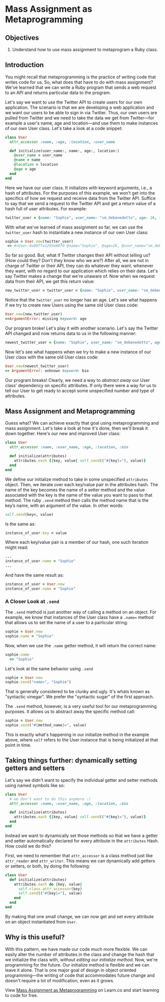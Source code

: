 # Mass Assignment as Metaprogramming

## Objectives

1. Understand how to use mass assignment to metaprogram a Ruby class.

## Introduction

You might recall that metaprogramming is the practice of writing code that writes code for us. So, what does that have to do with mass assignment? We've learned that we can write a Ruby program that sends a web request to an API and returns particular data to the program.

Let's say we want to use the Twitter API to create users for our own application. The scenario is that we are developing a web application and we want our users to be able to sign in via Twitter. Thus, our own users are pulled from Twitter and we need to take the data we get from Twitter—for example a user's name, age and location—and use them to make instances of our own User class. Let's take a look at a code snippet:


```ruby
class User
  attr_accessor :name, :age, :location, :user_name

  def initialize(user_name:, name:, age:, location:)
    @user_name = user_name
    @name = name
    @location = location
    @age = age
  end
end
```
Here we have our user class. It initializes with keyword arguments, i.e., a hash of attributes. For the purposes of this example, we won't get into the specifics of how we request and receive data from the Twitter API. Suffice to say that we send a request to the Twitter API and get a return value of a hash full of user attributes. For example:

```ruby
twitter_user = {name: "Sophie", user_name: "sm_debenedetto", age: 26, location: "NY, NY"}
```

With what we've learned of mass assignment so far, we can use the `twitter_user` hash to instantiate a new instance of our own User class:

```ruby
sophie = User.new(twitter_user)
 => #<User:0x007fa1293e68f0 @name="Sophie", @age=26, @user_name="sm_debenedetto", @location="NY, NY">
```

So far so good. But, what if Twitter changes their API without telling us? (How could they? Don't they know who we are?) After all, we are not in charge of Twitter or their API, they can do whatever they want, whenever they want, with no regard to our application which relies on their data. Let's say Twitter makes a change that we're unaware of. Now when we request data from their API, we get this return value:

```ruby
new_twitter_user = twitter_user = {name: "Sophie", user_name: "sm_debenedetto", location: "NY, NY"}
```

Notice that the `twitter_user` no longer has an age.  Let's see what happens if we try to create new Users using the same old User class code:

```ruby
User.new(new_twitter_user)
=>ArgumentError: missing keyword: age
```
Our program broke! Let's play it with another scenario. Let's say the Twitter API changed and now returns data to us in the following manner:

```ruby
newest_twitter_user = {name: "Sophie", user_name: "sm_debenedetto", age: 26, location: "NY, NY", bio: "I'm a programmer living in NY!"}
```

Now let's see what happens when we try to make a new instance of our User class with the same old User class code:

```ruby
User.new(newest_twitter_user)
=> ArgumentError: unknown keyword: bio
```

Our program breaks! Clearly, we need a way to *abstract away* our User class' dependency on specific attributes. If only there were a way for us to tell our User to get ready to accept some unspecified number and type of attributes.

## Mass Assignment and Metaprogramming

Guess what? We can achieve exactly that goal using metaprogramming and mass assignment. Let's take a look at how it's done, then we'll break it down together. Here's our new and improved User class:

```ruby
class User
  attr_accessor :name, :user_name, :age, :location, :bio

  def initialize(attributes)
    attributes.each {|key, value| self.send(("#{key}="), value)}
  end
end
```

We define our initialize method to take in some unspecified `attributes` object. Then, we iterate over each key/value pair in the attributes hash. The name of the key becomes the name of a setter method and the value associated with the key is the name of the value you want to pass to that method. The ruby `.send` method then calls the method name that is the key’s name, with an argument of the value. In other words:

```ruby
self.send(key=, value)
```

Is the same as:

```ruby
instance_of_user.key = value
```

Where each key/value pair is a member of our hash, one such iteration might read:

```ruby
...
instance_of_user.name = "Sophie"
...
```

And have the same result as:

```ruby
instance_of_user = User.new
instance_of_user.name = "Sophie"
```

### A Closer Look at `.send`

The `.send` method is just another way of calling a method on an object. For example, we know that instances of the User class have a `.name=` method that allows us to set the name of a user to a particular string:

```ruby
sophie = User.new
sophie.name = "Sophie"
```

Now, when we use the `.name` getter method, it will return the correct name:

```ruby
sophie.name
  => "Sophie"
```

Let's look at the same behavior using `.send`

```ruby
sophie = User.new
sophie.send("name=", "Sophie")
```

That is generally considered to be clunky and ugly. It's whats known as "syntactic vinegar". We prefer the "syntactic sugar" of the first approach.

The `.send` method, however, is a very useful tool for our metaprogramming purposes. It allows us to abstract away the specific method call:

```ruby
sophie = User.new
sophie.send("#{method_name}=", value)
```

This is exactly what's happening in our initialize method in the example above, where `self` refers to the User instance that is being initialized at that point in time.

## Taking things further: dynamically setting getters and setters

Let's say we didn't want to specify the individual getter and setter methods using named symbols like so:

```ruby
class User
  # we don't want to do this anymore :(
  attr_accessor :name, :user_name, :age, :location, :bio

  def initialize(attributes)
    attributes.each {|key, value| self.send(("#{key}="), value)}
  end
end
```

Instead we want to dynamically set those methods so that we have a getter and setter automatically declared for every attribute in the `attributes` Hash. How could we do this?

First, we need to remember that `attr_accessor` is a class method just like `attr_reader` and `attr_writer`. This means we can dynamically add getters or setters, or both, by doing the following:

```ruby
class User
  def initialize(attributes)
    attributes.each do |key, value| 
      self.class.attr_accessor(key)
      self.send(("#{key}="), value)
    end
  end
end
```

By making that one small change, we can now get and set every attribute on an object instantiated from `User`.

## Why is this useful?

With this pattern, we have made our code much more flexible. We can easily alter the number of attributes in the class and change the hash that we initialize the class with, *without editing our initialize method.* Now, we're programming for the future. Our initialize method is flexible and we can leave it alone. That is one major goal of design in object oriented programming––the writing of code that accommodates future change and doesn't require a lot of modification, even as it grows.

<p data-visibility='hidden'>View <a href='https://learn.co/lessons/mass-assignment-metaprogramming' title='Mass Assignment as Metaprogramming'>Mass Assignment as Metaprogramming</a> on Learn.co and start learning to code for free.</p>
